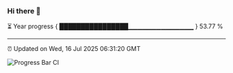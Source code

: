 ### Hi there 👋

⏳ Year progress { ████████████████▁▁▁▁▁▁▁▁▁▁▁▁▁▁ } 53.77 %

---

⏰ Updated on Wed, 16 Jul 2025 06:31:20 GMT

![Progress Bar CI](https://github.com/liununu/liununu/workflows/Progress%20Bar%20CI/badge.svg)
